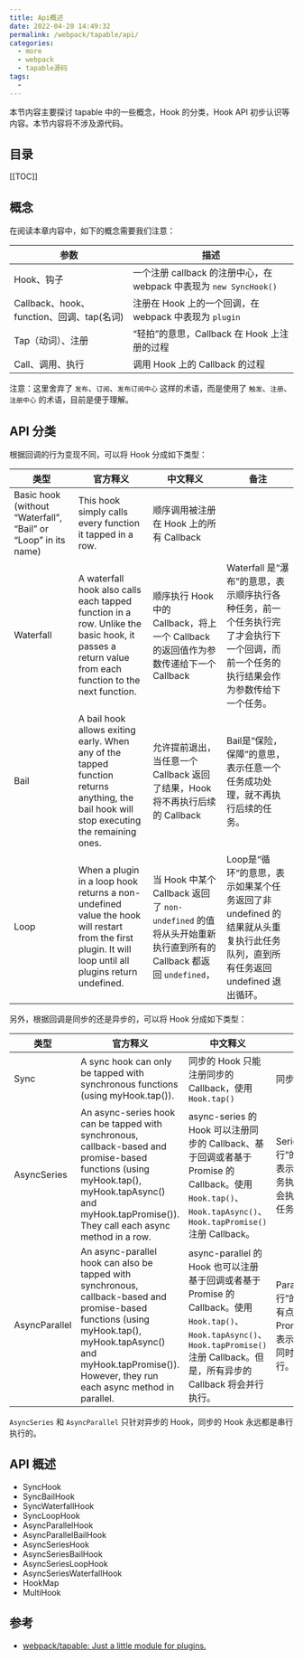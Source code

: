 ```yaml
---
title: Api概述
date: 2022-04-20 14:49:32
permalink: /webpack/tapable/api/
categories:
  - more
  - webpack
  - tapable源码
tags:
  - 
---
```


<TimeToRead />

本节内容主要探讨 tapable 中的一些概念，Hook 的分类，Hook API 初步认识等内容。本节内容将不涉及源代码。

<!-- more -->

## 目录

[[TOC]]

## 概念

在阅读本章内容中，如下的概念需要我们注意：

| 参数                                      | 描述                                                               |
| ----------------------------------------- | ------------------------------------------------------------------ |
| Hook、钩子                                | 一个注册 callback 的注册中心，在 webpack 中表现为 `new SyncHook()` |
| Callback、hook、function、回调、tap(名词) | 注册在 Hook 上的一个回调，在 webpack 中表现为 `plugin`             |
| Tap（动词）、注册                         | “轻拍”的意思，Callback 在 Hook 上注册的过程                        |
| Call、调用、执行                          | 调用 Hook 上的 Callback 的过程                                     |

注意：这里舍弃了 `发布`、`订阅`、`发布订阅中心` 这样的术语，而是使用了 `触发`、`注册`、`注册中心` 的术语，目前是便于理解。

## API 分类

根据回调的行为变现不同，可以将 Hook 分成如下类型：

| 类型                                                           | 官方释义                                                                                                                                                 | 中文释义                                                                                                      | 备注                                                                                                                                   |
| -------------------------------------------------------------- | -------------------------------------------------------------------------------------------------------------------------------------------------------- | ------------------------------------------------------------------------------------------------------------- | -------------------------------------------------------------------------------------------------------------------------------------- |
| Basic hook (without “Waterfall”, “Bail” or “Loop” in its name) | This hook simply calls every function it tapped in a row.                                                                                                | 顺序调用被注册在 Hook 上的所有 Callback                                                                       |                                                                                                                                        |
| Waterfall                                                      | A waterfall hook also calls each tapped function in a row. Unlike the basic hook, it passes a return value from each function to the next function.      | 顺序执行 Hook 中的 Callback，将上一个 Callback 的返回值作为参数传递给下一个 Callback                          | Waterfall 是“瀑布”的意思，表示顺序执行各种任务，前一个任务执行完了才会执行下一个回调，而前一个任务的执行结果会作为参数传给下一个任务。 |
| Bail                                                           | A bail hook allows exiting early. When any of the tapped function returns anything, the bail hook will stop executing the remaining ones.                | 允许提前退出，当任意一个 Callback 返回了结果，Hook 将不再执行后续的 Callback                                  | Bail是“保险，保障”的意思，表示任意一个任务成功处理，就不再执行后续的任务。                                                             |
| Loop                                                           | When a plugin in a loop hook returns a non-undefined value the hook will restart from the first plugin. It will loop until all plugins return undefined. | 当 Hook 中某个 Callback 返回了 `non-undefined` 的值将从头开始重新执行直到所有的 Callback 都返回 `undefined`， | Loop是“循环“的意思，表示如果某个任务返回了非 undefined 的结果就从头重复执行此任务队列，直到所有任务返回 undefined 退出循环。           |

另外，根据回调是同步的还是异步的，可以将 Hook 分成如下类型：

| 类型          | 官方释义                                                                                                                                                                                                                 | 中文释义                                                                                                                                                                                 | 备注                                                                      |
| ------------- | ------------------------------------------------------------------------------------------------------------------------------------------------------------------------------------------------------------------------ | ---------------------------------------------------------------------------------------------------------------------------------------------------------------------------------------- | ------------------------------------------------------------------------- |
| Sync          | A sync hook can only be tapped with synchronous functions (using myHook.tap()).                                                                                                                                          | 同步的 Hook 只能注册同步的 Callback，使用 `Hook.tap()`                                                                                                                                   | 同步的                                                                    |
| AsyncSeries   | An async-series hook can be tapped with synchronous, callback-based and promise-based functions (using myHook.tap(), myHook.tapAsync() and myHook.tapPromise()). They call each async method in a row.                   | async-series 的 Hook 可以注册同步的 Callback、基于回调或者基于 Promise 的 Callback。使用 `Hook.tap()`、`Hook.tapAsync()`、`Hook.tapPromise()` 注册 Callback。                            | Series 是“串行”的意思，表示前一个任务执行完了才会执行下一个任务。         |
| AsyncParallel | An async-parallel hook can also be tapped with synchronous, callback-based and promise-based functions (using myHook.tap(), myHook.tapAsync() and myHook.tapPromise()). However, they run each async method in parallel. | async-parallel 的 Hook 也可以注册基于回调或者基于 Promise 的 Callback。使用 `Hook.tap()`、`Hook.tapAsync()`、`Hook.tapPromise()` 注册 Callback。但是，所有异步的 Callback 将会并行执行。 | Parallel是“并行”的意思，有点类似于Promise.all，表示这些回调同时并行执行。 |

`AsyncSeries` 和 `AsyncParallel` 只针对异步的 Hook，同步的 Hook 永远都是串行执行的。

## API 概述

- SyncHook
- SyncBailHook
- SyncWaterfallHook
- SyncLoopHook
- AsyncParallelHook
- AsyncParallelBailHook
- AsyncSeriesHook
- AsyncSeriesBailHook
- AsyncSeriesLoopHook
- AsyncSeriesWaterfallHook
- HookMap
- MultiHook

## 参考

- [webpack/tapable: Just a little module for plugins.](https://github.com/webpack/tapable)